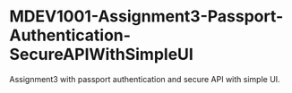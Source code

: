 # MDEV1001-Assignment3-Passport-Authentication-SecureAPIWithSimpleUI
Assignment3 with passport authentication and secure API with simple UI.
